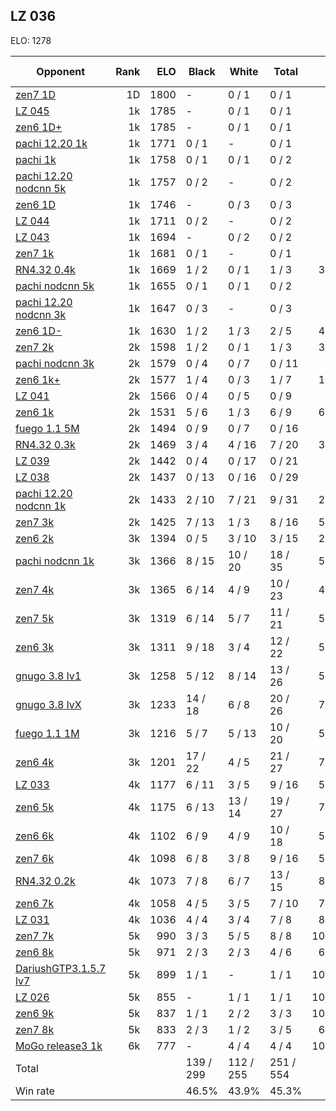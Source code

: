 ## LZ 036 ##

ELO: 1278

Opponent | Rank | ELO | Black | White | Total | Win rate
---------|-----:|----:|-------|-------|-------|-------:
[zen7 1D](zen7%201D.md) | 1D | 1800 | - | 0 / 1 | 0 / 1 | 0.0%
[LZ 045](LZ%20045.md) | 1k | 1785 | - | 0 / 1 | 0 / 1 | 0.0%
[zen6 1D+](zen6%201D+.md) | 1k | 1785 | - | 0 / 1 | 0 / 1 | 0.0%
[pachi 12.20 1k](pachi%2012.20%201k.md) | 1k | 1771 | 0 / 1 | - | 0 / 1 | 0.0%
[pachi 1k](pachi%201k.md) | 1k | 1758 | 0 / 1 | 0 / 1 | 0 / 2 | 0.0%
[pachi 12.20 nodcnn 5k](pachi%2012.20%20nodcnn%205k.md) | 1k | 1757 | 0 / 2 | - | 0 / 2 | 0.0%
[zen6 1D](zen6%201D.md) | 1k | 1746 | - | 0 / 3 | 0 / 3 | 0.0%
[LZ 044](LZ%20044.md) | 1k | 1711 | 0 / 2 | - | 0 / 2 | 0.0%
[LZ 043](LZ%20043.md) | 1k | 1694 | - | 0 / 2 | 0 / 2 | 0.0%
[zen7 1k](zen7%201k.md) | 1k | 1681 | 0 / 1 | - | 0 / 1 | 0.0%
[RN4.32 0.4k](RN4.32%200.4k.md) | 1k | 1669 | 1 / 2 | 0 / 1 | 1 / 3 | 33.3%
[pachi nodcnn 5k](pachi%20nodcnn%205k.md) | 1k | 1655 | 0 / 1 | 0 / 1 | 0 / 2 | 0.0%
[pachi 12.20 nodcnn 3k](pachi%2012.20%20nodcnn%203k.md) | 1k | 1647 | 0 / 3 | - | 0 / 3 | 0.0%
[zen6 1D-](zen6%201D-.md) | 1k | 1630 | 1 / 2 | 1 / 3 | 2 / 5 | 40.0%
[zen7 2k](zen7%202k.md) | 2k | 1598 | 1 / 2 | 0 / 1 | 1 / 3 | 33.3%
[pachi nodcnn 3k](pachi%20nodcnn%203k.md) | 2k | 1579 | 0 / 4 | 0 / 7 | 0 / 11 | 0.0%
[zen6 1k+](zen6%201k+.md) | 2k | 1577 | 1 / 4 | 0 / 3 | 1 / 7 | 14.3%
[LZ 041](LZ%20041.md) | 2k | 1566 | 0 / 4 | 0 / 5 | 0 / 9 | 0.0%
[zen6 1k](zen6%201k.md) | 2k | 1531 | 5 / 6 | 1 / 3 | 6 / 9 | 66.7%
[fuego 1.1 5M](fuego%201.1%205M.md) | 2k | 1494 | 0 / 9 | 0 / 7 | 0 / 16 | 0.0%
[RN4.32 0.3k](RN4.32%200.3k.md) | 2k | 1469 | 3 / 4 | 4 / 16 | 7 / 20 | 35.0%
[LZ 039](LZ%20039.md) | 2k | 1442 | 0 / 4 | 0 / 17 | 0 / 21 | 0.0%
[LZ 038](LZ%20038.md) | 2k | 1437 | 0 / 13 | 0 / 16 | 0 / 29 | 0.0%
[pachi 12.20 nodcnn 1k](pachi%2012.20%20nodcnn%201k.md) | 2k | 1433 | 2 / 10 | 7 / 21 | 9 / 31 | 29.0%
[zen7 3k](zen7%203k.md) | 2k | 1425 | 7 / 13 | 1 / 3 | 8 / 16 | 50.0%
[zen6 2k](zen6%202k.md) | 3k | 1394 | 0 / 5 | 3 / 10 | 3 / 15 | 20.0%
[pachi nodcnn 1k](pachi%20nodcnn%201k.md) | 3k | 1366 | 8 / 15 | 10 / 20 | 18 / 35 | 51.4%
[zen7 4k](zen7%204k.md) | 3k | 1365 | 6 / 14 | 4 / 9 | 10 / 23 | 43.5%
[zen7 5k](zen7%205k.md) | 3k | 1319 | 6 / 14 | 5 / 7 | 11 / 21 | 52.4%
[zen6 3k](zen6%203k.md) | 3k | 1311 | 9 / 18 | 3 / 4 | 12 / 22 | 54.5%
[gnugo 3.8 lv1](gnugo%203.8%20lv1.md) | 3k | 1258 | 5 / 12 | 8 / 14 | 13 / 26 | 50.0%
[gnugo 3.8 lvX](gnugo%203.8%20lvX.md) | 3k | 1233 | 14 / 18 | 6 / 8 | 20 / 26 | 76.9%
[fuego 1.1 1M](fuego%201.1%201M.md) | 3k | 1216 | 5 / 7 | 5 / 13 | 10 / 20 | 50.0%
[zen6 4k](zen6%204k.md) | 3k | 1201 | 17 / 22 | 4 / 5 | 21 / 27 | 77.8%
[LZ 033](LZ%20033.md) | 4k | 1177 | 6 / 11 | 3 / 5 | 9 / 16 | 56.3%
[zen6 5k](zen6%205k.md) | 4k | 1175 | 6 / 13 | 13 / 14 | 19 / 27 | 70.4%
[zen6 6k](zen6%206k.md) | 4k | 1102 | 6 / 9 | 4 / 9 | 10 / 18 | 55.6%
[zen7 6k](zen7%206k.md) | 4k | 1098 | 6 / 8 | 3 / 8 | 9 / 16 | 56.3%
[RN4.32 0.2k](RN4.32%200.2k.md) | 4k | 1073 | 7 / 8 | 6 / 7 | 13 / 15 | 86.7%
[zen6 7k](zen6%207k.md) | 4k | 1058 | 4 / 5 | 3 / 5 | 7 / 10 | 70.0%
[LZ 031](LZ%20031.md) | 4k | 1036 | 4 / 4 | 3 / 4 | 7 / 8 | 87.5%
[zen7 7k](zen7%207k.md) | 5k | 990 | 3 / 3 | 5 / 5 | 8 / 8 | 100.0%
[zen6 8k](zen6%208k.md) | 5k | 971 | 2 / 3 | 2 / 3 | 4 / 6 | 66.7%
[DariushGTP3.1.5.7 lv7](DariushGTP3.1.5.7%20lv7.md) | 5k | 899 | 1 / 1 | - | 1 / 1 | 100.0%
[LZ 026](LZ%20026.md) | 5k | 855 | - | 1 / 1 | 1 / 1 | 100.0%
[zen6 9k](zen6%209k.md) | 5k | 837 | 1 / 1 | 2 / 2 | 3 / 3 | 100.0%
[zen7 8k](zen7%208k.md) | 5k | 833 | 2 / 3 | 1 / 2 | 3 / 5 | 60.0%
[MoGo release3 1k](MoGo%20release3%201k.md) | 6k | 777 | - | 4 / 4 | 4 / 4 | 100.0%
Total | | | 139 / 299 | 112 / 255 | 251 / 554 | 
Win rate| | | 46.5% | 43.9% | 45.3% | 

